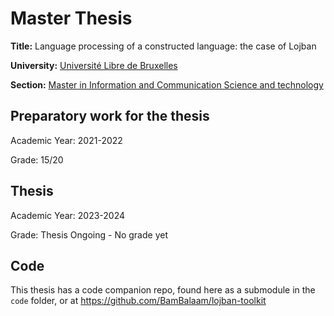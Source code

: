 # Master Thesis

**Title:** Language processing of a constructed language: the case of Lojban

**University:** [Université Libre de Bruxelles](https://www.ulb.be)

**Section:** [Master in Information and Communication Science and technology](http://mastic.ulb.ac.be/)

## Preparatory work for the thesis

Academic Year: 2021-2022

Grade: 15/20

## Thesis

Academic Year: 2023-2024

Grade: Thesis Ongoing - No grade yet

## Code

This thesis has a code companion repo, found here as a submodule in the `code` folder, or at https://github.com/BamBalaam/lojban-toolkit